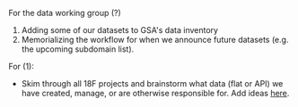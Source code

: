 


For the data working group (?)  

1. Adding some of our datasets to GSA's data inventory 
2. Memorializing the workflow for when we announce future datasets (e.g. the upcoming subdomain list).


For (1):
* Skim through all 18F projects and brainstorm what data (flat or API) we have created, manage, or are otherwise responsible for.  Add ideas [here](https://github.com/18F/data-inventory/issues/1).  
